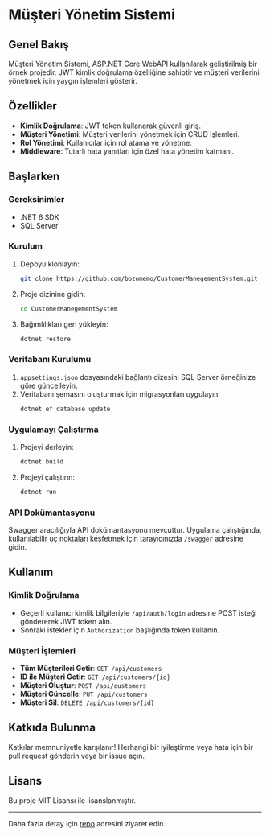 # Müşteri Yönetim Sistemi

## Genel Bakış

Müşteri Yönetim Sistemi, ASP.NET Core WebAPI kullanılarak geliştirilmiş bir örnek projedir. JWT kimlik doğrulama özelliğine sahiptir ve müşteri verilerini yönetmek için yaygın işlemleri gösterir.

## Özellikler

- **Kimlik Doğrulama**: JWT token kullanarak güvenli giriş.
- **Müşteri Yönetimi**: Müşteri verilerini yönetmek için CRUD işlemleri.
- **Rol Yönetimi**: Kullanıcılar için rol atama ve yönetme.
- **Middleware**: Tutarlı hata yanıtları için özel hata yönetim katmanı.

## Başlarken

### Gereksinimler

- .NET 6 SDK
- SQL Server

### Kurulum

1. Depoyu klonlayın:
    ```sh
    git clone https://github.com/bozomemo/CustomerManegementSystem.git
    ```
2. Proje dizinine gidin:
    ```sh
    cd CustomerManegementSystem
    ```
3. Bağımlılıkları geri yükleyin:
    ```sh
    dotnet restore
    ```

### Veritabanı Kurulumu

1. `appsettings.json` dosyasındaki bağlantı dizesini SQL Server örneğinize göre güncelleyin.
2. Veritabanı şemasını oluşturmak için migrasyonları uygulayın:
    ```sh
    dotnet ef database update
    ```

### Uygulamayı Çalıştırma

1. Projeyi derleyin:
    ```sh
    dotnet build
    ```
2. Projeyi çalıştırın:
    ```sh
    dotnet run
    ```

### API Dokümantasyonu

Swagger aracılığıyla API dokümantasyonu mevcuttur. Uygulama çalıştığında, kullanılabilir uç noktaları keşfetmek için tarayıcınızda `/swagger` adresine gidin.

## Kullanım

### Kimlik Doğrulama

- Geçerli kullanıcı kimlik bilgileriyle `/api/auth/login` adresine POST isteği göndererek JWT token alın.
- Sonraki istekler için `Authorization` başlığında token kullanın.

### Müşteri İşlemleri

- **Tüm Müşterileri Getir**: `GET /api/customers`
- **ID ile Müşteri Getir**: `GET /api/customers/{id}`
- **Müşteri Oluştur**: `POST /api/customers`
- **Müşteri Güncelle**: `PUT /api/customers`
- **Müşteri Sil**: `DELETE /api/customers/{id}`

## Katkıda Bulunma

Katkılar memnuniyetle karşılanır! Herhangi bir iyileştirme veya hata için bir pull request gönderin veya bir issue açın.

## Lisans

Bu proje MIT Lisansı ile lisanslanmıştır.

---

Daha fazla detay için [repo](https://github.com/bozomemo/CustomerManegementSystem) adresini ziyaret edin.
